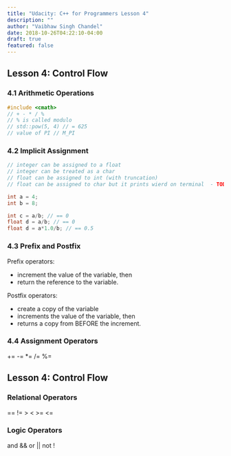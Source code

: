 ```yaml
---
title: "Udacity: C++ for Programmers Lesson 4"
description: ""
author: "Vaibhaw Singh Chandel"
date: 2018-10-26T04:22:10-04:00
draft: true
featured: false
---
```


## Lesson 4: Control Flow

### 4.1 Arithmetic Operations

```cpp
#include <cmath>
// + - * / %
// % is called modulo
// std::pow(5, 4) // = 625
// value of PI // M_PI
```

### 4.2 Implicit Assignment
```cpp
// integer can be assigned to a float
// integer can be treated as a char
// float can be assigned to int (with truncation)
// float can be assigned to char but it prints wierd on terminal  - TODO read more about it

int a = 4;
int b = 8;

int c = a/b; // == 0
float d = a/b; // == 0
float d = a*1.0/b; // == 0.5
```

### 4.3 Prefix and Postfix

Prefix operators:

- increment the value of the variable, then 
- return the reference to the variable.

Postfix operators:

- create a copy of the variable
- increments the value of the variable, then
- returns a copy from BEFORE the increment.

### 4.4 Assignment Operators
+= -= \*= /= %=


## Lesson 4: Control Flow

### Relational Operators
== != > < >= <=

### Logic Operators
and && 
or ||
not !

